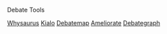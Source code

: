 Debate Tools

<a href="https://www.whysaurus.com">Whysaurus</a>
<a href="https://www.kialo.com">Kialo</a>
<a href="https://debatemap.app">Debatemap</a>
<a href="https://ameliorate.app">Ameliorate</a>
<a href="http://debategraph.org">Debategraph</a>